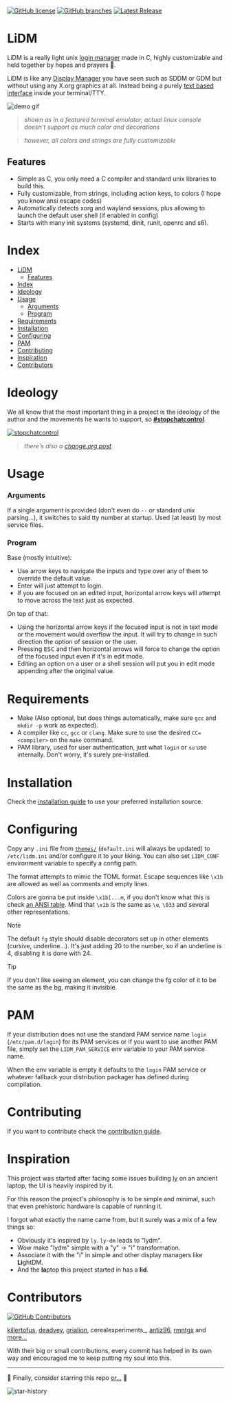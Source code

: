 [![GitHub license](https://badgen.net/github/license/javalsai/lidm)](https://github.com/javalsai/lidm/blob/master/LICENSE)
[![GitHub branches](https://badgen.net/github/branches/javalsai/lidm)](https://github.com/javalsai/lidm)
[![Latest Release](https://badgen.net/github/release/javalsai/lidm)](https://github.com/javalsai/lidm/releases)

# LiDM

LiDM is a really light unix [login manager](https://en.wikipedia.org/wiki/Login_manager) made in C, highly customizable and held together by hopes and prayers 🙏.

LiDM is like any [Display Manager](https://en.wikipedia.org/wiki/X_display_manager) you have seen such as SDDM or GDM but without using any X.org graphics at all. Instead being a purely [text based interface](https://en.wikipedia.org/wiki/Text-based_user_interface) inside your terminal/TTY.

![demo gif](assets/media/lidm.gif)

> *shown as in a featured terminal emulator, actual linux console doesn't support as much color and decorations*

> *however, all colors and strings are fully customizable*

## Features

* Simple as C, you only need a C compiler and standard unix libraries to build this.
* Fully customizable, from strings, including action keys, to colors (I hope you know ansi escape codes)
* Automatically detects xorg and wayland sessions, plus allowing to launch the default user shell (if enabled in config)
* Starts with many init systems (systemd, dinit, runit, openrc and s6).

# Index

- [LiDM](#lidm)
  - [Features](#features)
- [Index](#index)
- [Ideology](#ideology)
- [Usage](#usage)
    - [Arguments](#arguments)
    - [Program](#program)
- [Requirements](#requirements)
- [Installation](#installation)
- [Configuring](#configuring)
- [PAM](#pam)
- [Contributing](#contributing)
- [Inspiration](#inspiration)
- [Contributors](#contributors)

# Ideology

We all know that the most important thing in a project is the ideology of the author and the movements he wants to support, so [**#stopchatcontrol**](https://stopchatcontrol.eu).

[ ![stopchatcontrol](https://stopchatcontrol.eu/wp-content/uploads/2023/09/1-1-1024x1024.png) ](https://stopchatcontrol.eu)

> *there's also a [change.org post](https://www.change.org/p/stoppt-die-chatkontrolle-grundrechte-gelten-auch-im-netz).*

# Usage

### Arguments

If a single argument is provided (don't even do `--` or standard unix parsing...), it switches to said tty number at startup. Used (at least) by most service files.

### Program

Base (mostly intuitive):

* Use arrow keys to navigate the inputs and type over any of them to override the default value.
* Enter will just attempt to login.
* If you are focused on an edited input, horizontal arrow keys will attempt to move across the text just as expected.

On top of that:

* Using the horizontal arrow keys if the focused input is not in text mode or the movement would overflow the input. It will try to change in such direction the option of session or the user.
* Pressing <kbd>ESC</kbd> and then horizontal arrows will force to change the option of the focused input even if it's in edit mode.
* Editing an option on a user or a shell session will put you in edit mode appending after the original value.

# Requirements

* Make (Also optional, but does things automatically, make sure `gcc` and `mkdir -p` work as expected).
* A compiler like `cc`, `gcc` or `clang`. Make sure to use the desired `CC=<compiler>` on the `make` command.
* PAM library, used for user authentication, just what `login` or `su` use internally. Don't worry, it's surely pre-installed.

# Installation

Check the [installation guide](INSTALL.md) to use your preferred installation source.

# Configuring

Copy any `.ini` file from [`themes/`](./themes/) (`default.ini` will always be updated) to `/etc/lidm.ini` and/or configure it to your liking. You can also set `LIDM_CONF` environment variable to specify a config path.

The format attempts to mimic the TOML format. Escape sequences like `\x1b` are allowed as well as comments and empty lines.

Colors are gonna be put inside `\x1b[...m`, if you don't know what this is check [an ANSI table](https://gist.github.com/JBlond/2fea43a3049b38287e5e9cefc87b2124). Mind that `\x1b` is the same as `\e`, `\033` and several other representations.

> [!NOTE]
> The default `fg` style should disable decorators set up in other elements (cursive, underline...). It's just adding 20 to the number, so if an underline is 4, disabling it is done with 24.

> [!TIP]
> If you don't like seeing an element, you can change the fg color of it to be the same as the bg, making it invisible.

# PAM

If your distribution does not use the standard PAM service name `login` (`/etc/pam.d/login`) for its PAM services or if you want to use another PAM file, simply set the `LIDM_PAM_SERVICE` env variable to your PAM service name. 

When the env variable is empty it defaults to the `login` PAM service or whatever fallback your distribution packager has defined during compilation.

# Contributing

If you want to contribute check the [contribution guide](docs/CONTRIBUTING.md).

# Inspiration

This project was started after facing some issues building [ly](https://github.com/fairyglade/ly) on an ancient laptop, the UI is heavily inspired by it.

For this reason the project's philosophy is to be simple and minimal, such that even prehistoric hardware is capable of running it.

I forgot what exactly the name came from, but it surely was a mix of a few things so:

* Obviously it's inspired by `ly`. `ly-dm` leads to "lydm".
* Wow make "lydm" simple with a "y" → "i" transformation.
* Associate it with the "i" in s**i**mple and other display managers like **Li**ghtDM.
* And the **la**ptop this project started in has a **lid**.

# Contributors

[![GitHub Contributors](https://contrib.rocks/image?repo=javalsai/lidm\&max=20)](https://github.com/javalsai/lidm/graphs/contributors)

[killertofus](https://github.com/killertofus), [deadvey](https://github.com/deadvey), [grialion](https://github.com/grialion/), cerealexperiments\_, [antiz96](https://github.com/Antiz96), [rmntgx](https://github.com/rmntgx) and [more...](https://github.com/javalsai/lidm/graphs/contributors)

With their big or small contributions, every commit has helped in its own way and encouraged me to keep putting my soul into this.

***

🌟 Finally, consider starring this repo [or...](https://www.reddit.com/r/github/comments/1l2mchg/is_this_allowed) 🔪

![star-history](https://api.star-history.com/svg?repos=javalsai/lidm\&type=Date)
